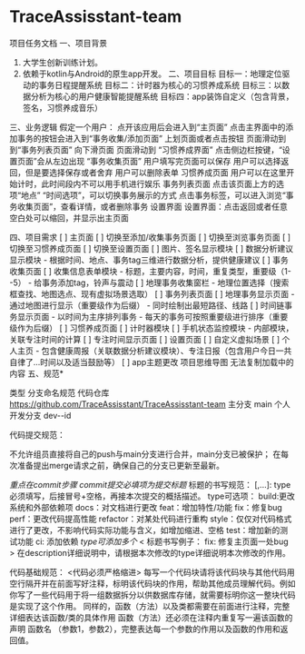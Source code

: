 # TraceAssisstant-team
项目任务文档
一、项目背景
1. 大学生创新训练计划。
2. 依赖于kotlin与Android的原生app开发。
二、项目目标
目标一：地理定位驱动的事务日程提醒系统
目标二：计时器为核心的习惯养成系统
目标三：以数据分析为核心的用户健康智能提醒系统
目标四：app装饰自定义（包含背景，签名，习惯养成音乐）

三、业务逻辑
假定一个用户：
点开该应用后会进入到“主页面”
点击主界面中的添加事务的按钮会进入到“事务收集/添加页面”
上划页面或者点击按钮 页面滑动到到“事务列表页面”
向下滑页面 页面滑动到 “习惯养成界面”
点击侧边栏按键，“设置页面”会从左边出现
“事务收集页面”
用户填写完页面可以保存
用户可以选择返回，但是要选择保存或者舍弃
用户可以删除表单
习惯养成页面
用户可以在这里开始计时，此时间段内不可以用手机进行娱乐
事务列表页面
点击该页面上方的选项“地点”  “时间选项”，可以切换事务展示的方式
点击事务标签，可以进入浏览“事务收集页面”，查看详情，或者删除事务
设置界面
设置界面：点击返回或者任意空白处可以缩回，并显示出主页面

四、项目需求
[ ] 主页面
  [ ] 切换至添加/收集事务页面
  [ ] 切换至浏览事务页面
  [ ] 切换至习惯养成页面
  [ ] 切换至设置页面
  [ ] 图片、签名显示模块
  [ ] 数据分析建议显示模块
    - 根据时间、地点、事务tag三维进行数据分析，提供健康建议
[ ] 事务收集页面
  [ ] 收集信息表单模块
    - 标题，主要内容，时间，重复类型，重要级（1--5）
    - 给事务添加tag，铃声与震动
  [ ] 地理事务收集窗栏
    - 地理位置选择（搜索框查找、地图选点、现有虚拟场景选取）
[ ] 事务列表页面
  [ ] 地理事务显示页面
    - 通过地图进行显示（重要级作为后缀）
    - 同时绘制出最短路径、线路
  [ ] 时间链事务显示页面
    - 以时间为主序排列事务
    - 每天的事务可按照重要级进行排序（重要级作为后缀）
[ ] 习惯养成页面
  [ ] 计时器模块
  [ ] 手机状态监控模块
    - 内部模块，关联专注时间的计算
  [ ] 专注时间显示页面
[ ] 设置页面
  [ ] 自定义虚拟场景
  [ ] 个人主页
    - 包含健康周报（关联数据分析建议模块）、专注日报（包含用户今日一共自律了...时间以及适当鼓励等）
  [ ] app主题更改
项目思维导图
无法复制加载中的内容
五、规范*

类型
分支命名规范
代码仓库
https://github.com/TraceAssisstant/TraceAssisstant-team
主分支
main
个人开发分支
dev--id

代码提交规范：

不允许组员直接将自己的push与main分支进行合并，main分支已被保护；
在每次准备提出merge请求之前，确保自己的分支已更新至最新。

*重点在commit步骤*
*commit提交必填项为提交标题*
标题的书写规范： <type>[<type2>,<type3>...]: <subject>
type必须填写，后接冒号+空格，再接本次提交的概括描述。
type可选项：
build:更改系统和外部依赖项
docs：对文档进行更改
feat：增加特性/功能
fix：修复bug
perf：更改代码提高性能
refactor：对某处代码进行重构
style：仅仅对代码格式进行了更改，不影响代码实际功能与含义，如增加缩进、空格
test：增加新的测试功能
ci: 添加依赖
*type可添加多个*
< 标题书写例子： fix: 修复主页面一处bug >
在description详细说明中，请根据本次修改的type详细说明本次修改的作用。


代码基础规范：
<代码必须严格缩进>
每写一个代码块请将该代码块与其他代码用空行隔开并在前面写好注释，标明该代码块的作用，帮助其他成员理解代码。例如你写了一些代码用于将一组数据拆分以供数据库存储，就需要标明你这一整块代码是实现了这个作用。
同样的，函数（方法）以及类都需要在前面进行注释，完整详细表达该函数/类的具体作用
函数（方法）还必须在注释内重复写一遍该函数的声明  函数名 （参数1，参数2），完整表达每一个参数的作用以及函数的作用和返回值。